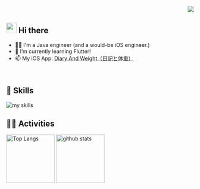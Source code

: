 <!--
**yu-ya-o/yu-ya-o** is a ✨ _special_ ✨ repository because its `README.md` (this file) appears on your GitHub profile.

Here are some ideas to get you started:

- 🔭 I’m currently working on ...
- 🌱 I’m currently learning ...
- 👯 I’m looking to collaborate on ...
- 🤔 I’m looking for help with ...
- 💬 Ask me about ...
- 📫 How to reach me: ...
- 😄 Pronouns: ...
- ⚡ Fun fact: ...
-->

<!-- 1. GitHub usernameを変更 -->
<div align="right">
  <img src="https://komarev.com/ghpvc/?username=yu-ya-o" />
</div>


<!-- 2. プロフィールや連絡先を変更 -->
## <img src="https://media.giphy.com/media/hvRJCLFzcasrR4ia7z/giphy.gif" width="28"> Hi there

- 🧑‍💻 I'm a Java engineer (and a would-be iOS engineer.)
- 🌱 I’m currently learning Flutter!
- 📫 My iOS App: [Diary And Weight（日記と体重）](https://apps.apple.com/jp/app/%E6%97%A5%E8%A8%98%E3%81%A8%E4%BD%93%E9%87%8D-bmi%E8%A8%88%E7%AE%97-%E3%82%B0%E3%83%A9%E3%83%95%E3%82%82%E8%A6%8B%E3%82%8C%E3%82%8B%E3%83%80%E3%82%A4%E3%82%A8%E3%83%83%E3%83%88%E6%97%A5%E8%A8%98/id6544789673)
<br>


<!-- 3. 好きな技術スタックに変更 -->
<!-- ライトモート：theme=light, ダークモート：theme=dark -->
<!-- アイコンの選択肢一覧：https://arc.net/l/quote/zizyykfh -->
## 🌱 Skills
<img alt="my skills" src="https://skillicons.dev/icons?theme=light&perline=7&i=java,spring,ts,angular,dart,flutter,swift,docker" />
<br>


<!-- 4. GitHub usernameを変更, 2箇所 -->
<!-- ライトモート：theme=light, ダークモート：theme=vue-dark  -->
## 🏃‍♀️ Activities
<div align="left"> 
  <img alt="Top Langs" height="130px" src="https://github-readme-stats.vercel.app/api?username=yu-ya-o&theme=light&layout=compact" />
  <img alt="github stats" height="130px" src="https://github-readme-stats.vercel.app/api/top-langs/?username=yu-ya-o&theme=light&layout=compact" />
</div>

